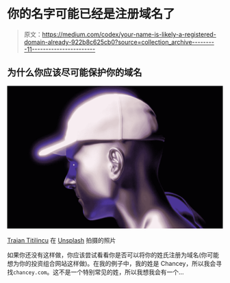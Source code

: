 # 你的名字可能已经是注册域名了

> 原文：<https://medium.com/codex/your-name-is-likely-a-registered-domain-already-922b8c625cb0?source=collection_archive---------11----------------------->

## 为什么你应该尽可能保护你的域名

![](img/52403f408a8ba0701fc96fc4d33b3046.png)

[Traian Titilincu](https://unsplash.com/@twntynine?utm_source=unsplash&utm_medium=referral&utm_content=creditCopyText) 在 [Unsplash](https://unsplash.com/s/photos/render?utm_source=unsplash&utm_medium=referral&utm_content=creditCopyText) 拍摄的照片

如果你还没有这样做，你应该尝试看看你是否可以将你的姓氏注册为域名(你可能想为你的投资组合网站这样做)。在我的例子中，我的姓是 Chancey，所以我会寻找`chancey.com`。这不是一个特别常见的姓，所以我想我会有一个…